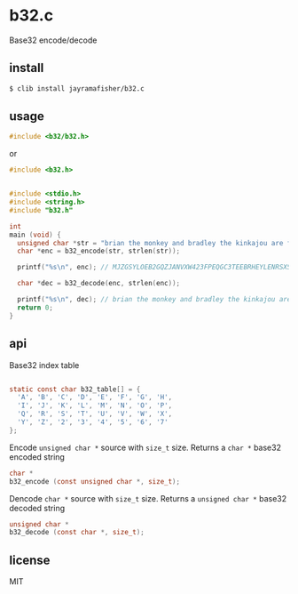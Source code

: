 b32.c
=====

Base32 encode/decode

## install

```sh
$ clib install jayramafisher/b32.c
```

## usage

```c
#include <b32/b32.h>
```

or

```c
#include <b32.h>
```

```c

#include <stdio.h>
#include <string.h>
#include "b32.h"

int
main (void) {
  unsigned char *str = "brian the monkey and bradley the kinkajou are friends";
  char *enc = b32_encode(str, strlen(str));

  printf("%s\n", enc); // MJZGSYLOEB2GQZJANVXW423FPEQGC3TEEBRHEYLENRSXSIDUNBSSA23JNZVWC2TPOUQGC4TFEBTHE2LFNZSHG===

  char *dec = b32_decode(enc, strlen(enc));

  printf("%s\n", dec); // brian the monkey and bradley the kinkajou are friends
  return 0;
}
```

## api

Base32 index table

```c

static const char b32_table[] = {
  'A', 'B', 'C', 'D', 'E', 'F', 'G', 'H',
  'I', 'J', 'K', 'L', 'M', 'N', 'O', 'P',
  'Q', 'R', 'S', 'T', 'U', 'V', 'W', 'X',
  'Y', 'Z', '2', '3', '4', '5', '6', '7'
};
```

Encode `unsigned char *` source with `size_t` size.
Returns a `char *` base32 encoded string

```c
char *
b32_encode (const unsigned char *, size_t);
```

Dencode `char *` source with `size_t` size.
Returns a `unsigned char *` base32 decoded string

```c
unsigned char *
b32_decode (const char *, size_t);
```

## license

MIT
